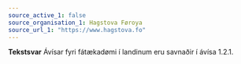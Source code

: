 ```yaml
---
source_active_1: false
source_organisation_1: Hagstova Føroya
source_url_1: "https://www.hagstova.fo"
---
```

<b>Tekstsvar</b>
Ávísar fyri fátækadømi í landinum eru savnaðir í ávísa 1.2.1.
